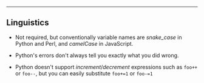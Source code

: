 ---

## Linguistics

- Not required, but conventionally variable names are _snake\_case_ in Python and Perl, and _camelCase_ in JavaScript.

- Python's errors don't always tell you exactly what you did wrong.

- Python doesn't support _increment_/_decrement_ expressions such as `foo++` or `foo--`, but you can easily substitute `foo+=1` or `foo-=1`
